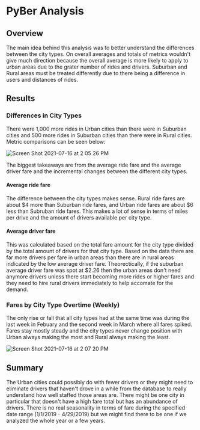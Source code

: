 # PyBer Analysis

## Overview
The main idea behind this analysis was to better understand the differences between the city types. On overall averages and totals of metrics wouldn't give much direction because the overall average is more likely to apply to urban areas due to the grater number of rides and drivers. Suburban and Rural areas must be treated differently due to there being a difference in users and distances of rides. 

## Results

### Differences in City Types
There were 1,000 more rides in Urban cities than there were in Suburban cities and 500 more rides in Suburban cities than there were in Rural cities. Metric comparisons can be seen below: 

![Screen Shot 2021-07-16 at 2 05 26 PM](https://user-images.githubusercontent.com/82982180/125997223-fb74e609-684c-48be-8c0f-ae283e9cdae5.png)

The biggest takeaways are from the average ride fare and the average driver fare and the incremental changes between the different city types. 

#### Average ride fare
The difference between the city types makes sense. Rural ride fares are about $4 more than Suburban ride fares, and Urban ride fares are about $6 less than Subruban ride fares. This makes a lot of sense in terms of miles per drive and the amount of drivers available per city type.

#### Average driver fare
This was calculated based on the total fare amount for the city type divided by the total amount of drivers for that city type. Based on the data there are far more drivers per fare in urban areas than there are in rural areas indicated by the low average driver fare. Theorectically, if the suburban average driver fare was spot at $2.26 then the urban areas don't need anymore drivers unless there start becoming more rides or higher fares and they need to hire rural drivers immediately to help accomate for the demand. 

### Fares by City Type Overtime (Weekly)
The only rise or fall that all city types had at the same time was during the last week in Febuary and the second week in March where all fares spiked. Fares stay mostly steady and the city types never change position with Urban always making the most and Rural always making the least. 

![Screen Shot 2021-07-16 at 2 07 20 PM](https://user-images.githubusercontent.com/82982180/126006398-168ce113-8b2a-4511-a4be-8550d9805c0a.png)

## Summary
The Urban cities could possibly do with fewer drivers or they might need to eliminate drivers that haven't drove in a while from the database to really understand how well staffed those areas are. There might be one city in particular that doesn't have a high fare total but has an abundance of drivers. There is no real seasonality in terms of fare during the specified date range (1/1/2019 - 4/29/2019) but we might find there to be one if we analyzed the whole year or a few years. 

